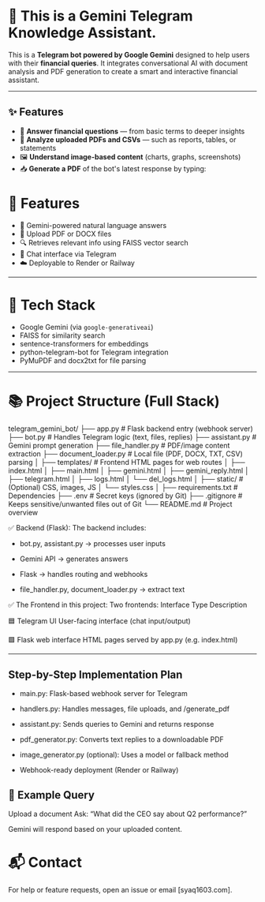 # 🤖 This is a Gemini Telegram Knowledge Assistant.

This is a **Telegram bot powered by Google Gemini** designed to help users with their **financial queries**. It integrates conversational AI with document analysis and PDF generation to create a smart and interactive financial assistant.

---

## ✨ Features

- 🧠 **Answer financial questions** — from basic terms to deeper insights
- 📄 **Analyze uploaded PDFs and CSVs** — such as reports, tables, or statements
- 🖼️ **Understand image-based content** (charts, graphs, screenshots)
- 📥 **Generate a PDF** of the bot's latest response by typing:  


# 🚀 Features

- 🧠 Gemini-powered natural language answers
- 📄 Upload PDF or DOCX files
- 🔍 Retrieves relevant info using FAISS vector search
- 💬 Chat interface via Telegram
- ☁️ Deployable to Render or Railway

---

# 🔧 Tech Stack

- Google Gemini (via `google-generativeai`)
- FAISS for similarity search
- sentence-transformers for embeddings
- python-telegram-bot for Telegram integration
- PyMuPDF and docx2txt for file parsing

-----------------------------------------------------------------------------------------------------

# 📚 Project Structure (Full Stack)

telegram_gemini_bot/
├── app.py                 # Flask backend entry (webhook server)
├── bot.py                 # Handles Telegram logic (text, files, replies)
├── assistant.py           # Gemini prompt generation
├── file_handler.py        # PDF/image content extraction
├── document_loader.py     # Local file (PDF, DOCX, TXT, CSV) parsing
│
├── templates/             # Frontend HTML pages for web routes
│   ├── index.html
│   ├── main.html
│   ├── gemini.html
│   ├── gemini_reply.html
│   ├── telegram.html
│   ├── logs.html
│   └── del_logs.html
│
├── static/                # (Optional) CSS, images, JS
│   └── styles.css
│
├── requirements.txt       # Dependencies
├── .env                   # Secret keys (ignored by Git)
├── .gitignore             # Keeps sensitive/unwanted files out of Git
└── README.md              # Project overview

✅ Backend (Flask):
The backend includes:

- bot.py, assistant.py → processes user inputs

- Gemini API → generates answers

- Flask → handles routing and webhooks

- file_handler.py, document_loader.py → extract text

✅ The Frontend in this project:
Two frontends:
Interface Type	Description

🟦 Telegram UI	User-facing interface (chat input/output)

🟩 Flask web interface	HTML pages served by app.py (e.g. index.html)

---------------------------------------------------------------------------------------------------------------------

## Step-by-Step Implementation Plan

- main.py: Flask-based webhook server for Telegram

- handlers.py: Handles messages, file uploads, and /generate_pdf

- assistant.py: Sends queries to Gemini and returns response

- pdf_generator.py: Converts text replies to a downloadable PDF

- image_generator.py (optional): Uses a model or fallback method

- Webhook-ready deployment (Render or Railway)

## 🧠 Example Query
Upload a document
Ask: “What did the CEO say about Q2 performance?”

Gemini will respond based on your uploaded content.

# 📬 Contact
For help or feature requests, open an issue or email [syaq1603.com].


